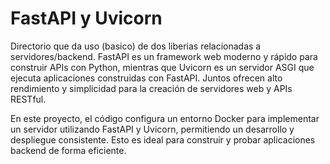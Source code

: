 # FastAPI y Uvicorn
Directorio que da uso (basico) de dos liberias relacionadas a servidores/backend.
FastAPI es un framework web moderno y rápido para construir APIs con Python, mientras que Uvicorn es un servidor ASGI que ejecuta aplicaciones construidas con FastAPI. Juntos ofrecen alto rendimiento y simplicidad para la creación de servidores web y APIs RESTful.

En este proyecto, el código configura un entorno Docker para implementar un servidor utilizando FastAPI y Uvicorn, permitiendo un desarrollo y despliegue consistente. Esto es ideal para construir y probar aplicaciones backend de forma eficiente.
